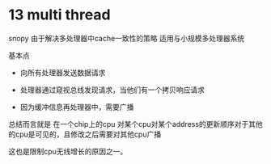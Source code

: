 # 13 multi thread

snopy 由于解决多处理器中cache一致性的策略 适用与小规模多处理器系统



基本点

- 向所有处理器发送数据请求

- 处理器通过窥视总线发现请求，当他们有一个拷贝响应请求

- 因为缓冲信息再处理器中，需要广播



总结而言就是 在一个chip上的cpu 对某个cpu对某个address的更新顺序对于其他的cpu是可见的，且修改之后需要对其他cpu广播



这也是限制cpu无线增长的原因之一。
